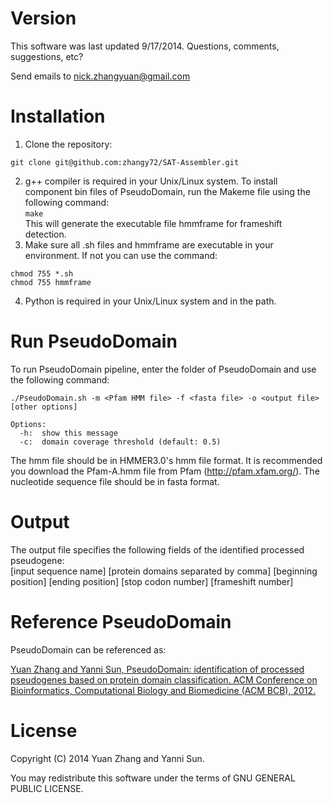 # Version
This software was last updated 9/17/2014. Questions, comments, suggestions, etc?  

Send emails to nick.zhangyuan@gmail.com   

# Installation

1. Clone the repository:  

  `git clone git@github.com:zhangy72/SAT-Assembler.git`

2. g++ compiler is required in your Unix/Linux system. To install component bin files of PseudoDomain, run the Makeme file using the following command:  
  `make`  
This will generate the executable file hmmframe for frameshift detection.   
3. Make sure all .sh files and hmmframe are executable in your environment. If not you can use the command: 
```
chmod 755 *.sh
chmod 755 hmmframe
```

4. Python is required in your Unix/Linux system and in the path.  

# Run PseudoDomain

To run PseudoDomain pipeline, enter the folder of PseudoDomain and use the following command:
```
./PseudoDomain.sh -m <Pfam HMM file> -f <fasta file> -o <output file> [other options]

Options:
  -h:  show this message
  -c:  domain coverage threshold (default: 0.5)
```

The hmm file should be in HMMER3.0's hmm file format. It is recommended you download the Pfam-A.hmm file from Pfam (http://pfam.xfam.org/). The nucleotide sequence file should be in fasta format.  
 
# Output

The output file specifies the following fields of the identified processed pseudogene:  
[input sequence name] [protein domains separated by comma] [beginning position] [ending position] [stop codon number] [frameshift number]


# Reference PseudoDomain

PseudoDomain can be referenced as:   

<a href="http://dl.acm.org/citation.cfm?id=2382959">Yuan Zhang and Yanni Sun, PseudoDomain: identification of processed pseudogenes based on protein domain classification. ACM Conference on Bioinformatics, Computational Biology and Biomedicine (ACM BCB), 2012.</a>

# License

Copyright (C) 2014 Yuan Zhang and Yanni Sun.   

You may redistribute this software under the terms of GNU GENERAL PUBLIC LICENSE.

